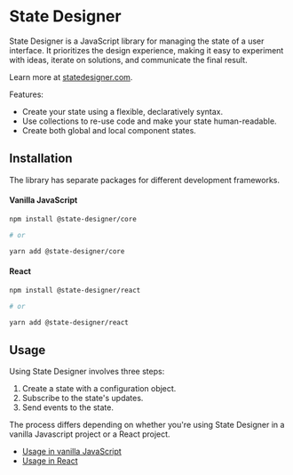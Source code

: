 # State Designer

State Designer is a JavaScript library for managing the state of a user interface. It prioritizes the design experience, making it easy to experiment with ideas, iterate on solutions, and communicate the final result.

Learn more at [statedesigner.com](https://statedesigner.com).

Features:

- Create your state using a flexible, declaratively syntax.
- Use collections to re-use code and make your state human-readable.
- Create both global and local component states.

## Installation

The library has separate packages for different development frameworks.

#### Vanilla JavaScript

```bash
npm install @state-designer/core

# or

yarn add @state-designer/core
```

#### React

```bash
npm install @state-designer/react

# or

yarn add @state-designer/react
```

## Usage

Using State Designer involves three steps:

1. Create a state with a configuration object.
2. Subscribe to the state's updates.
3. Send events to the state.

The process differs depending on whether you're using State Designer in a vanilla Javascript project or a React project.

- [Usage in vanilla JavaScript](https://github.com/@state-designer/core#usage)
- [Usage in React](https://github.com/@state-designer/react#usage)
